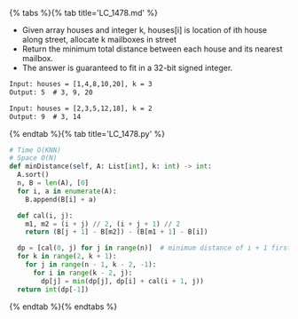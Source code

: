 {% tabs %}{% tab title='LC_1478.md' %}

* Given array houses and integer k, houses[i] is location of ith house along street, allocate k mailboxes in street
* Return the minimum total distance between each house and its nearest mailbox.
* The answer is guaranteed to fit in a 32-bit signed integer.

```txt
Input: houses = [1,4,8,10,20], k = 3
Output: 5  # 3, 9, 20

Input: houses = [2,3,5,12,18], k = 2
Output: 9  # 3, 14
```

{% endtab %}{% tab title='LC_1478.py' %}

```py
# Time O(KNN)
# Space O(N)
def minDistance(self, A: List[int], k: int) -> int:
  A.sort()
  n, B = len(A), [0]
  for i, a in enumerate(A):
    B.append(B[i] + a)

  def cal(i, j):
    m1, m2 = (i + j) // 2, (i + j + 1) // 2
    return (B[j + 1] - B[m2]) - (B[m1 + 1] - B[i])

  dp = [cal(0, j) for j in range(n)]  # minimum distance of i + 1 first house
  for k in range(2, k + 1):
    for j in range(n - 1, k - 2, -1):
      for i in range(k - 2, j):
        dp[j] = min(dp[j], dp[i] + cal(i + 1, j))
  return int(dp[-1])
```

{% endtab %}{% endtabs %}
